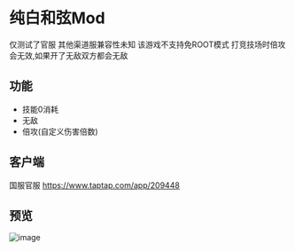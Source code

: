 # 纯白和弦Mod
仅测试了官服 其他渠道服兼容性未知 该游戏不支持免ROOT模式
打竞技场时倍攻会无效,如果开了无敌双方都会无敌 

## 功能
* 技能0消耗
* 无敌
* 倍攻(自定义伤害倍数)

## 客户端
国服官服 https://www.taptap.com/app/209448

## 预览
![image](https://ads-video-qn.xiaohongshu.com/recruit/58da212066fa943cd4a8df981d470903674839c9)
